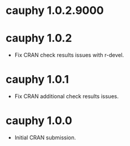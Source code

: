 # cauphy 1.0.2.9000

# cauphy 1.0.2

* Fix CRAN check results issues with r-devel.

# cauphy 1.0.1

* Fix CRAN additional check results issues.

# cauphy 1.0.0

* Initial CRAN submission.

